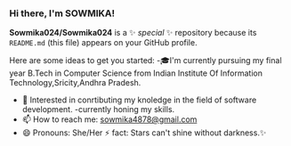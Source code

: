 ### Hi there, I'm SOWMIKA!


**Sowmika024/Sowmika024** is a ✨ _special_ ✨ repository because its `README.md` (this file) appears on your GitHub profile.

Here are some ideas to get you started:
-🎓I'm currently pursuing my final year B.Tech in Computer Science from Indian Institute Of Information Technology,Sricity,Andhra Pradesh.
- 🎯 Interested in conrtibuting my knoledge in the field of software development.
-currently honing my skills.
- 📫 How to reach me: sowmika4878@gmail.com
- 😄 Pronouns: She/Her
⚡ fact: Stars can't shine without darkness.✨


